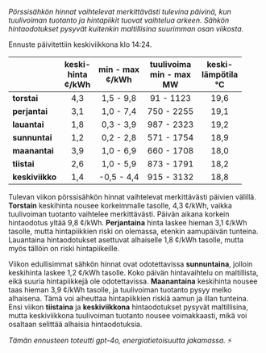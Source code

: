 *Pörssisähkön hinnat vaihtelevat merkittävästi tulevina päivinä, kun tuulivoiman tuotanto ja hintapiikit tuovat vaihtelua arkeen. Sähkön hintaodotukset pysyvät kuitenkin maltillisina suurimman osan viikosta.*

Ennuste päivitettiin keskiviikkona klo 14:24.

|              | keski-<br>hinta<br>¢/kWh | min - max<br>¢/kWh | tuulivoima<br>min - max<br>MW | keski-<br>lämpötila<br>°C |
|:-------------|:----------------:|:----------------:|:-------------:|:-------------:|
| **torstai**  | 4,3              | 1,5 - 9,8        | 91 - 1123     | 19,6          |
| **perjantai**| 3,1              | 1,0 - 7,4        | 750 - 2255    | 19,1          |
| **lauantai** | 1,8              | 0,3 - 3,9        | 987 - 2323    | 19,2          |
| **sunnuntai**| 1,2              | 0,2 - 2,8        | 571 - 1754    | 18,9          |
| **maanantai**| 3,9              | 1,0 - 6,9        | 660 - 1708    | 18,0          |
| **tiistai**  | 2,6              | 1,0 - 5,9        | 873 - 1791    | 18,2          |
| **keskiviikko**| 1,4            | -0,5 - 4,4       | 915 - 3132    | 18,8          |

Tulevan viikon pörssisähkön hinnat vaihtelevat merkittävästi päivien välillä. **Torstain** keskihinta nousee korkeimmalle tasolle, 4,3 ¢/kWh, vaikka tuulivoiman tuotanto vaihtelee merkittävästi. Päivän aikana korkein hintaodotus yltää 9,8 ¢/kWh. **Perjantaina** hinta laskee hieman 3,1 ¢/kWh tasolle, mutta hintapiikkien riski on olemassa, etenkin aamupäivän tunteina. Lauantaina hintaodotukset asettuvat alhaiselle 1,8 ¢/kWh tasolle, mutta myös tällöin on riski hintapiikeille.

Viikon edullisimmat sähkön hinnat ovat odotettavissa **sunnuntaina**, jolloin keskihinta laskee 1,2 ¢/kWh tasolle. Koko päivän hintavaihtelu on maltillista, eikä suuria hintapiikkejä ole odotettavissa. **Maanantaina** keskihinta nousee taas hieman 3,9 ¢/kWh tasolle, ja tuulivoiman tuotanto pysyy melko alhaisena. Tämä voi aiheuttaa hintapiikkien riskiä aamun ja illan tunteina. Ensi viikon **tiistaina** ja **keskiviikkona** hintaodotukset pysyvät maltillisina, mutta keskiviikkona tuulivoiman tuotanto nousee voimakkaasti, mikä voi osaltaan selittää alhaisia hintaodotuksia.

*Tämän ennusteen toteutti gpt-4o, energiatietoisuutta jakamassa.* ⚡
